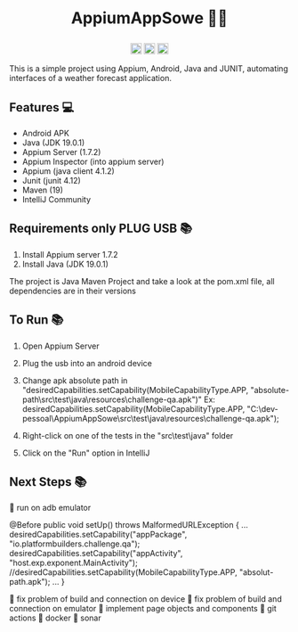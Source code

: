 <h1><p align="center">AppiumAppSowe 🌱🧩</p></h1>
<p align="center"><code><img height="20" src="https://www.svgrepo.com/show/353413/appium.svg"></code>
<code><img height="20" src="https://cdn.jsdelivr.net/gh/devicons/devicon/icons/java/java-original.svg"></code>
<code><img height="20" src="https://cdn.jsdelivr.net/gh/devicons/devicon/icons/android/android-original.svg"></code>
</p>

This is a simple project using Appium, Android, Java and JUNIT, automating interfaces of a weather forecast application.

## Features 💻

-   Android APK
-   Java (JDK 19.0.1)
-   Appium Server (1.7.2)
-   Appium Inspector (into appium server)
-   Appium (java client 4.1.2)
-   Junit (junit 4.12)
-   Maven (19)
-   IntelliJ Community


## Requirements only PLUG USB 📚

1. Install Appium server 1.7.2
2. Install Java (JDK 19.0.1)


The project is Java Maven Project and take a look at the pom.xml file, all dependencies are in their versions

## To Run 📚

1. Open Appium Server

2. Plug the usb into an android device

3. Change apk absolute path in "desiredCapabilities.setCapability(MobileCapabilityType.APP, "absolute-path\\src\\test\\java\\resources\\challenge-qa.apk")"
Ex: desiredCapabilities.setCapability(MobileCapabilityType.APP, "C:\\dev-pessoal\\AppiumAppSowe\\src\\test\\java\\resources\\challenge-qa.apk");

4. Right-click on one of the tests in the "src\test\java" folder

5. Click on the "Run" option in IntelliJ

## Next Steps 📚
🔋 run on adb emulator

@Before
    public void setUp() throws MalformedURLException {
       ...
       desiredCapabilities.setCapability("appPackage", "io.platformbuilders.challenge.qa");
       desiredCapabilities.setCapability("appActivity", "host.exp.exponent.MainActivity");
       //desiredCapabilities.setCapability(MobileCapabilityType.APP, "absolut-path.apk");
       ...
   }
       
🪫 fix problem of build and connection on device
🪫 fix problem of build and connection on emulator
🪫 implement page objects and components
🪫 git actions
🪫 docker
🪫 sonar

